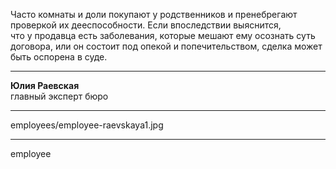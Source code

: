 Часто комнаты и&nbsp;доли покупают у&nbsp;родственников и&nbsp;пренебрегают проверкой их&nbsp;дееспособности. Если&nbsp;впоследствии выяснится, что&nbsp;у&nbsp;продавца есть заболевания, которые мешают ему осознать суть договора, или&nbsp;он&nbsp;состоит под&nbsp;опекой и&nbsp;попечительством, сделка может быть оспорена в&nbsp;суде.

----

<b>Юлия Раевская</b><br />главный эксперт бюро

----

employees/employee-raevskaya1.jpg

----

employee